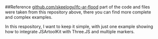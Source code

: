 ##Reference
[github.com/skeelogy/ifc-ar-flood](https://github.com/skeelogy/ifc-ar-flood)
part of the code and files were taken from this repository above, there you can find more complete and complex examples.

In this respository, I want to keep it simple, with just one example showing how to integrate JSArtoolKit with Three.JS and multiple markers.
